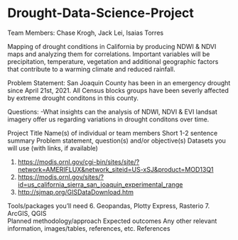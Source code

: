 # Drought-Data-Science-Project

Team Members: Chase Krogh, Jack Lei, Isaias Torres

Mapping of drought conditions in California by producing NDWI &amp; NDVI maps and analyzing them for correlations. Important variables will be precipitation, temperature, vegetation and additional geographic factors that contribute to a warming climate and reduced rainfall.

Problem Statement:
San Joaquin County has been in an emergency drought since April 21st, 2021. All Census blocks groups have been severly affected by extreme drought conditons in this county.

Questions:
-What insights can the analysis of NDWI, NDVI & EVI landsat imagery offer us regarding variations in drought conditons over time.

Project Title
Name(s) of individual or team members
Short 1-2 sentence summary
Problem statement, question(s) and/or objective(s)
Datasets you will use (with links, if available)
  1. https://modis.ornl.gov/cgi-bin/sites/site/?network=AMERIFLUX&network_siteid=US-xSJ&product=MOD13Q1
  2. https://modis.ornl.gov/sites/?id=us_california_sierra_san_joaquin_experimental_range
  3. http://sjmap.org/GISDataDownload.htm 

Tools/packages you’ll need
  6. Geopandas, Plotty Express, Rasterio
  7. ArcGIS, QGIS   
Planned methodology/approach
Expected outcomes
Any other relevant information, images/tables, references, etc.
References

